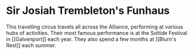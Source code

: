 # Sir Josiah Trembleton's Funhaus
This travelling circus travels all across the Alliance, performing at various hubs of activities. Their most famous performance is at the Soltide Festival in [[Galvenport]] each year. They also spend a few months at [[Blurn's Rest]] each summer.